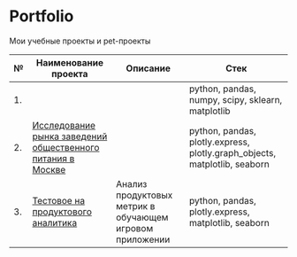 # Portfolio
Мои учебные проекты и pet-проекты 

| №    | Наименование проекта                | Описание                                                     | Стек                                                         |
| ---- | ------------------------------------------------------------ | ------------------------------------------------------------ | ------------------------------------------------------------ |
| 1.   | []() |  <br/> <br/> | python, pandas, numpy, scipy, sklearn, matplotlib       |
| 2.   | [Исследование рынка заведений общественного питания в Москве](https://github.com/Brodnevyo/Portfolio/blob/main/Rinok_obshepit/rinok_obshepit.ipynb) |  <br/> | python, pandas, plotly.express, plotly.graph_objects, matplotlib, seaborn |
| 3.   | [Тестовое на продуктового аналитика](https://github.com/Brodnevyo/Portfolio/blob/main/Product%20metrics/product_metrics.ipynb) | Анализ продуктовых метрик в обучающем игровом приложении             | python, pandas, plotly.express, matplotlib, seaborn|
